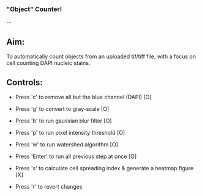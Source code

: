 ### "Object" Counter!
-- 
## Aim:
To automatically count objects from an uploaded tif/tiff file, with a focus on cell counting DAPI nucleic stains.

## Controls:
- Press 'c' to remove all but the blue channel (DAPI) [O]
- Press 'g' to convert to gray-scale [O] 
- Press 'b' to run gaussian blur filter [O]
- Press 'p' to run pixel intensity threshold [O]
- Press 'w' to run watershed algorithm [O]

- Press 'Enter' to run all previous step at once [O]

- Press 's' to calculate cell spreading index & generate a heatmap figure [X]

- Press 'r' to revert changes
